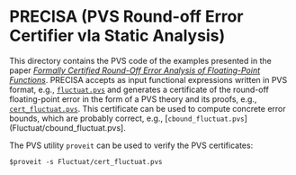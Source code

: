 PRECISA (PVS Round-off Error Certifier vIa Static Analysis)
==

This directory contains the PVS code of the examples presented in the paper  [_Formally Certified Round-Off Error Analysis of Floating-Point Functions_](https://shemesh.larc.nasa.gov/people/cam/publications/precisa_draft.pdf). PRECISA accepts as input functional expressions written in PVS format, e.g., [`fluctuat.pvs`](Fluctuat/fluctuat.pvs) and generates a certificate of the round-off floating-point error in the form of a PVS theory and its proofs, e.g., [`cert_fluctuat.pvs`](Fluctuat/cert_fluctuat.pvs). This certificate can be used to compute concrete error bounds, which are probably correct, e.g.,
[`cbound_fluctuat.pvs`](Fluctuat/cbound_fluctuat.pvs].

The PVS utility `proveit` can be used to verify the PVS certificates:

```
$proveit -s Fluctuat/cert_fluctuat.pvs
```



